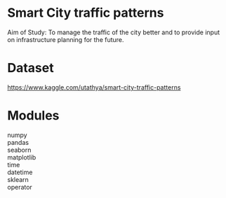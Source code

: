 # Smart City traffic patterns <br>

Aim of Study: To manage the traffic of the city better and to provide input on infrastructure planning for the future.<br>

# Dataset <br>

https://www.kaggle.com/utathya/smart-city-traffic-patterns <br>

# Modules <br>

numpy <br>
pandas <br>
seaborn <br>
matplotlib <br>
time <br>
datetime <br>
sklearn <br>
operator <br>
